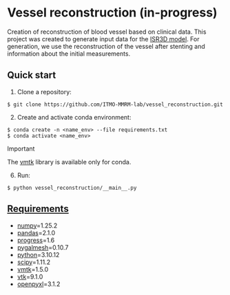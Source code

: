 # Vessel reconstruction (in-progress)
Creation of reconstruction of blood vessel based on clinical data.
This project was created to generate input data for the [ISR3D model](https://github.com/ISR3D/ISR3D). 
For generation, we use the reconstruction of the vessel after stenting and information about the initial measurements.

## Quick start
1. Clone a repository:
```console
$ git clone https://github.com/ITMO-MMRM-lab/vessel_reconstruction.git
```

2. Create and activate conda environment:
```console
$ conda create -n <name_env> --file requirements.txt
$ conda activate <name_env> 
```

>[!IMPORTANT]
> The [vmtk](http://www.vmtk.org/download/) library is available only for conda.

6. Run: 
```console
$ python vessel_reconstruction/__main__.py
```
## [Requirements](requirements.txt)
- [numpy](https://numpy.org/)=1.25.2
- [pandas](https://pandas.pydata.org/)=2.1.0
- [progress](https://pypi.org/project/progress/)=1.6
- [pygalmesh](https://github.com/meshpro/pygalmesh)=0.10.7
- [python](https://www.python.org/)=3.10.12
- [scipy](https://scipy.org/)=1.11.2
- [vmtk](http://www.vmtk.org/)=1.5.0
- [vtk](https://vtk.org/)=9.1.0
- [openpyxl](https://openpyxl.readthedocs.io/en/stable/)=3.1.2
